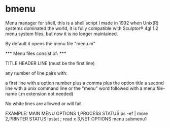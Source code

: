 # bmenu

Menu manager for shell, this is a shell script I made in 1992 when Unix(R) systems dominated the world, it is fully compatible with Sculptor® 4gl 1.2 menu system files, but now it is no longer maintained.

By default it opens the menu file "menu.m"

*** Menu files consist of: ***

TITLE HEADER LINE (must be the first line)

any number of line pairs with:

a first line with a option number plus a comma plus the option title a second line with a unix command line or the "menu" word followed with a menu file-name (.m extension not needed)

No white lines are allowed or will fail.

EXAMPLE:
MAIN MENU OPTIONS
1,PROCESS STATUS
ps -ef | more
2,PRINTER STATUS
lpstat ; read x
3,NET OPTIONS
menu submenu1
